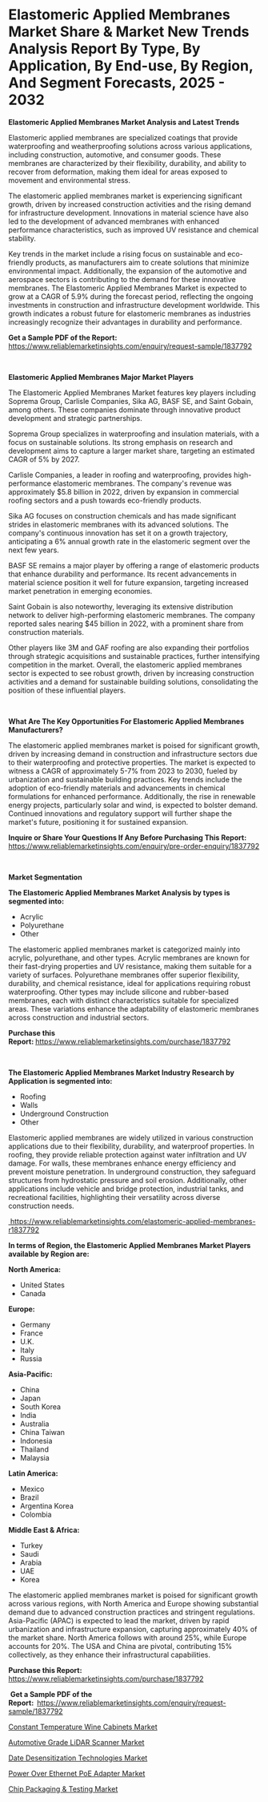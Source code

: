 <p><h1>Elastomeric Applied Membranes Market Share & Market New Trends Analysis Report By Type, By Application, By End-use, By Region, And Segment Forecasts, 2025 - 2032</h1></p><p><strong>Elastomeric Applied Membranes Market Analysis and Latest Trends</strong></p>
<p><p>Elastomeric applied membranes are specialized coatings that provide waterproofing and weatherproofing solutions across various applications, including construction, automotive, and consumer goods. These membranes are characterized by their flexibility, durability, and ability to recover from deformation, making them ideal for areas exposed to movement and environmental stress.</p><p>The elastomeric applied membranes market is experiencing significant growth, driven by increased construction activities and the rising demand for infrastructure development. Innovations in material science have also led to the development of advanced membranes with enhanced performance characteristics, such as improved UV resistance and chemical stability. </p><p>Key trends in the market include a rising focus on sustainable and eco-friendly products, as manufacturers aim to create solutions that minimize environmental impact. Additionally, the expansion of the automotive and aerospace sectors is contributing to the demand for these innovative membranes. The Elastomeric Applied Membranes Market is expected to grow at a CAGR of 5.9% during the forecast period, reflecting the ongoing investments in construction and infrastructure development worldwide. This growth indicates a robust future for elastomeric membranes as industries increasingly recognize their advantages in durability and performance.</p></p>
<p><strong>Get a Sample PDF of the Report:&nbsp;</strong> <a href="https://www.reliablemarketinsights.com/enquiry/request-sample/1837792?utm_campaign=2013&utm_medium=2&utm_source=Github&utm_content=ia&utm_term=03022025&utm_id=elastomeric-applied-membranes">https://www.reliablemarketinsights.com/enquiry/request-sample/1837792</a></p>
<p>&nbsp;</p>
<p><strong>Elastomeric Applied Membranes Major Market Players</strong></p>
<p><p>The Elastomeric Applied Membranes Market features key players including Soprema Group, Carlisle Companies, Sika AG, BASF SE, and Saint Gobain, among others. These companies dominate through innovative product development and strategic partnerships.</p><p>Soprema Group specializes in waterproofing and insulation materials, with a focus on sustainable solutions. Its strong emphasis on research and development aims to capture a larger market share, targeting an estimated CAGR of 5% by 2027.</p><p>Carlisle Companies, a leader in roofing and waterproofing, provides high-performance elastomeric membranes. The company's revenue was approximately $5.8 billion in 2022, driven by expansion in commercial roofing sectors and a push towards eco-friendly products. </p><p>Sika AG focuses on construction chemicals and has made significant strides in elastomeric membranes with its advanced solutions. The company's continuous innovation has set it on a growth trajectory, anticipating a 6% annual growth rate in the elastomeric segment over the next few years.</p><p>BASF SE remains a major player by offering a range of elastomeric products that enhance durability and performance. Its recent advancements in material science position it well for future expansion, targeting increased market penetration in emerging economies.</p><p>Saint Gobain is also noteworthy, leveraging its extensive distribution network to deliver high-performing elastomeric membranes. The company reported sales nearing $45 billion in 2022, with a prominent share from construction materials.</p><p>Other players like 3M and GAF roofing are also expanding their portfolios through strategic acquisitions and sustainable practices, further intensifying competition in the market. Overall, the elastomeric applied membranes sector is expected to see robust growth, driven by increasing construction activities and a demand for sustainable building solutions, consolidating the position of these influential players.</p></p>
<p>&nbsp;</p>
<p><strong>What Are The Key Opportunities For Elastomeric Applied Membranes Manufacturers?</strong></p>
<p><p>The elastomeric applied membranes market is poised for significant growth, driven by increasing demand in construction and infrastructure sectors due to their waterproofing and protective properties. The market is expected to witness a CAGR of approximately 5-7% from 2023 to 2030, fueled by urbanization and sustainable building practices. Key trends include the adoption of eco-friendly materials and advancements in chemical formulations for enhanced performance. Additionally, the rise in renewable energy projects, particularly solar and wind, is expected to bolster demand. Continued innovations and regulatory support will further shape the market's future, positioning it for sustained expansion.</p></p>
<p><strong>Inquire or Share Your Questions If Any Before Purchasing This Report:</strong> <a href="https://www.reliablemarketinsights.com/enquiry/pre-order-enquiry/1837792?utm_campaign=2013&utm_medium=2&utm_source=Github&utm_content=ia&utm_term=03022025&utm_id=elastomeric-applied-membranes">https://www.reliablemarketinsights.com/enquiry/pre-order-enquiry/1837792</a></p>
<p>&nbsp;</p>
<p><strong>Market Segmentation</strong></p>
<p><strong>The Elastomeric Applied Membranes Market Analysis by types is segmented into:</strong></p>
<p><ul><li>Acrylic</li><li>Polyurethane</li><li>Other</li></ul></p>
<p><p>The elastomeric applied membranes market is categorized mainly into acrylic, polyurethane, and other types. Acrylic membranes are known for their fast-drying properties and UV resistance, making them suitable for a variety of surfaces. Polyurethane membranes offer superior flexibility, durability, and chemical resistance, ideal for applications requiring robust waterproofing. Other types may include silicone and rubber-based membranes, each with distinct characteristics suitable for specialized areas. These variations enhance the adaptability of elastomeric membranes across construction and industrial sectors.</p></p>
<p><strong>Purchase this Report:&nbsp;</strong><a href="https://www.reliablemarketinsights.com/purchase/1837792?utm_campaign=2013&utm_medium=2&utm_source=Github&utm_content=ia&utm_term=03022025&utm_id=elastomeric-applied-membranes">https://www.reliablemarketinsights.com/purchase/1837792</a></p>
<p>&nbsp;</p>
<p><strong>The Elastomeric Applied Membranes Market Industry Research by Application is segmented into:</strong></p>
<p><ul><li>Roofing</li><li>Walls</li><li>Underground Construction</li><li>Other</li></ul></p>
<p><p>Elastomeric applied membranes are widely utilized in various construction applications due to their flexibility, durability, and waterproof properties. In roofing, they provide reliable protection against water infiltration and UV damage. For walls, these membranes enhance energy efficiency and prevent moisture penetration. In underground construction, they safeguard structures from hydrostatic pressure and soil erosion. Additionally, other applications include vehicle and bridge protection, industrial tanks, and recreational facilities, highlighting their versatility across diverse construction needs.</p></p>
<p><a href="https://www.reliablemarketinsights.com/elastomeric-applied-membranes-r1837792?utm_campaign=2013&utm_medium=2&utm_source=Github&utm_content=ia&utm_term=03022025&utm_id=elastomeric-applied-membranes">&nbsp;https://www.reliablemarketinsights.com/elastomeric-applied-membranes-r1837792</a></p>
<p><strong>In terms of Region, the Elastomeric Applied Membranes Market Players available by Region are:</strong></p>
<p>
    <p> <strong> North America: </strong>
        <ul>
            <li>United States</li>
            <li>Canada</li>
        </ul>
        </p> 
    <p> <strong> Europe: </strong>
        <ul>
            <li>Germany</li>
            <li>France</li>
            <li>U.K.</li>
            <li>Italy</li>
            <li>Russia</li>
        </ul>
        </p> 
    <p> <strong> Asia-Pacific: </strong>
        <ul>
            <li>China</li>
            <li>Japan</li>
            <li>South Korea</li>
            <li>India</li>
            <li>Australia</li>
            <li>China Taiwan</li>
            <li>Indonesia</li>
            <li>Thailand</li>
            <li>Malaysia</li>
        </ul>
        </p> 
    <p> <strong> Latin America: </strong>
        <ul>
            <li>Mexico</li>
            <li>Brazil</li>
            <li>Argentina Korea</li>
            <li>Colombia</li>
        </ul>
        </p> 
    <p> <strong> Middle East & Africa: </strong>
        <ul>
            <li>Turkey</li>
            <li>Saudi</li>
            <li>Arabia</li>
            <li>UAE</li>
            <li>Korea</li>
        </ul>
    </p>
    </p>
<p><p>The elastomeric applied membranes market is poised for significant growth across various regions, with North America and Europe showing substantial demand due to advanced construction practices and stringent regulations. Asia-Pacific (APAC) is expected to lead the market, driven by rapid urbanization and infrastructure expansion, capturing approximately 40% of the market share. North America follows with around 25%, while Europe accounts for 20%. The USA and China are pivotal, contributing 15% collectively, as they enhance their infrastructural capabilities.</p></p>
<p><strong>Purchase this Report: </strong><a href="https://www.reliablemarketinsights.com/purchase/1837792?utm_campaign=2013&utm_medium=2&utm_source=Github&utm_content=ia&utm_term=03022025&utm_id=elastomeric-applied-membranes">https://www.reliablemarketinsights.com/purchase/1837792</a></p>
<p>&nbsp;<strong>Get a Sample PDF of the Report:&nbsp;&nbsp;</strong><a href="https://www.reliablemarketinsights.com/enquiry/request-sample/1837792?utm_campaign=2013&utm_medium=2&utm_source=Github&utm_content=ia&utm_term=03022025&utm_id=elastomeric-applied-membranes">https://www.reliablemarketinsights.com/enquiry/request-sample/1837792</a></p>
<p><strong></strong></p>
<p><p><a href="https://www.linkedin.com/pulse/constant-temperature-wine-cabinets-industry-trends-comprehensive-pur0e?utm_campaign=2013&utm_medium=2&utm_source=Github&utm_content=ia&utm_term=03022025&utm_id=elastomeric-applied-membranes">Constant Temperature Wine Cabinets Market</a></p><p><a href="https://www.linkedin.com/pulse/unveiling-automotive-grade-lidar-scanner-market-drivers-projected-pp7ne?utm_campaign=2013&utm_medium=2&utm_source=Github&utm_content=ia&utm_term=03022025&utm_id=elastomeric-applied-membranes">Automotive Grade LiDAR Scanner Market</a></p><p><a href="https://www.linkedin.com/pulse/growth-forecast-date-desensitization-technologies-market-nabze?utm_campaign=2013&utm_medium=2&utm_source=Github&utm_content=ia&utm_term=03022025&utm_id=elastomeric-applied-membranes">Date Desensitization Technologies Market</a></p><p><a href="https://www.linkedin.com/pulse/exploring-growth-opportunities-power-over-ethernet-poe-adapter-5q0ye?utm_campaign=2013&utm_medium=2&utm_source=Github&utm_content=ia&utm_term=03022025&utm_id=elastomeric-applied-membranes">Power Over Ethernet PoE Adapter Market</a></p><p><a href="https://www.linkedin.com/pulse/whats-driving-chip-packaging-testing-market-2025-2032-forecast-cmcye?utm_campaign=2013&utm_medium=2&utm_source=Github&utm_content=ia&utm_term=03022025&utm_id=elastomeric-applied-membranes">Chip Packaging & Testing Market</a></p></p>